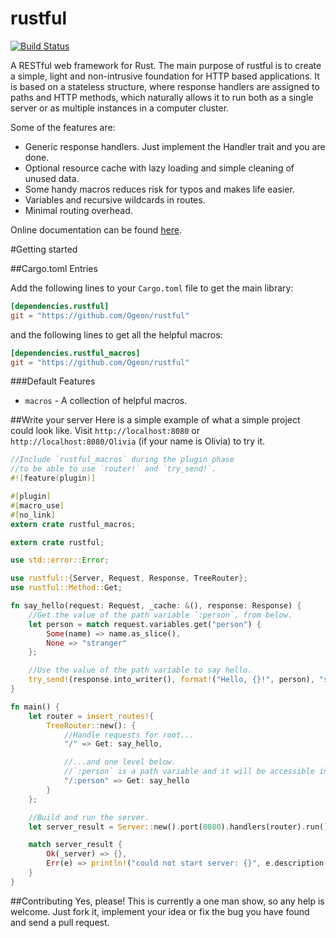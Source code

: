 rustful
=======

[![Build Status](https://travis-ci.org/Ogeon/rustful.png?branch=master)](https://travis-ci.org/Ogeon/rustful)

A RESTful web framework for Rust. The main purpose of rustful is to create a simple,
light and non-intrusive foundation for HTTP based applications. It is based on a stateless
structure, where response handlers are assigned to paths and HTTP methods, which naturally
allows it to run both as a single server or as multiple instances in a computer cluster.

Some of the features are:

* Generic response handlers. Just implement the Handler trait and you are done.
* Optional resource cache with lazy loading and simple cleaning of unused data.
* Some handy macros reduces risk for typos and makes life easier.
* Variables and recursive wildcards in routes.
* Minimal routing overhead.

Online documentation can be found [here](http://ogeon.github.io/rustful/doc/rustful/).

#Getting started

##Cargo.toml Entries

Add the following lines to your `Cargo.toml` file to get the main library:

```toml
[dependencies.rustful]
git = "https://github.com/Ogeon/rustful"
```

and the following lines to get all the helpful macros:

```toml
[dependencies.rustful_macros]
git = "https://github.com/Ogeon/rustful"
```

###Default Features

* `macros` - A collection of helpful macros.

##Write your server
Here is a simple example of what a simple project could look like. Visit
`http://localhost:8080` or `http://localhost:8080/Olivia` (if your name is
Olivia) to try it.

```rust
//Include `rustful_macros` during the plugin phase
//to be able to use `router!` and `try_send!`.
#![feature(plugin)]

#[plugin]
#[macro_use]
#[no_link]
extern crate rustful_macros;

extern crate rustful;

use std::error::Error;

use rustful::{Server, Request, Response, TreeRouter};
use rustful::Method::Get;

fn say_hello(request: Request, _cache: &(), response: Response) {
    //Get the value of the path variable `:person`, from below.
    let person = match request.variables.get("person") {
        Some(name) => name.as_slice(),
        None => "stranger"
    };

    //Use the value of the path variable to say hello.
    try_send!(response.into_writer(), format!("Hello, {}!", person), "saying hello");
}

fn main() {
    let router = insert_routes!{
        TreeRouter::new(): {
            //Handle requests for root...
            "/" => Get: say_hello,

            //...and one level below.
            //`:person` is a path variable and it will be accessible in the handler.
            "/:person" => Get: say_hello
        }
    };

    //Build and run the server.
    let server_result = Server::new().port(8080).handlers(router).run();

    match server_result {
        Ok(_server) => {},
        Err(e) => println!("could not start server: {}", e.description())
    }
}
```

##Contributing
Yes, please! This is currently a one man show, so any help is welcome. Just
fork it, implement your idea or fix the bug you have found and send a pull
request.
